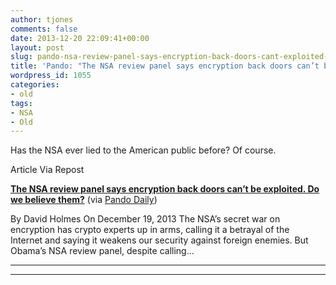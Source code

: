 ```yaml
---
author: tjones
comments: false
date: 2013-12-20 22:09:41+00:00
layout: post
slug: pando-nsa-review-panel-says-encryption-back-doors-cant-exploited-2
title: 'Pando: "The NSA review panel says encryption back doors can’t be exploited"'
wordpress_id: 1055
categories:
- old
tags:
- NSA
- Old
---
```


Has the NSA ever lied to the American public before? Of course.  

<!-- more -->

Article Via Repost



 


[](http://s.tt/1U5A5)[**The NSA review panel says encryption back doors can’t be exploited. Do we believe them?**](http://s.tt/1U5A5) (via [Pando Daily](http://s.tt/1U5A5))  


By David Holmes On December 19, 2013 The NSA’s secret war on encryption has crypto experts up in arms, calling it a betrayal of the Internet and saying it weakens our security against foreign enemies. But Obama’s NSA review panel, despite calling…





 









* * *



<!-- more -->



* * *





 


 


 

